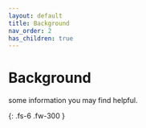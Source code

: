 ```yaml
---
layout: default
title: Background
nav_order: 2
has_children: true
---
```


# Background

some information you may find helpful.

{: .fs-6 .fw-300 }
